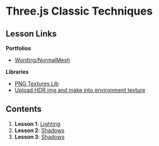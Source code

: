# Three.js Classic Techniques

## Lesson Links

**Portfolios**

- [Wording/NormalMesh](https://www.ilithya.rocks/)

**Libraries**

- [PNG Textures Lib](https://github.com/nidorx/matcaps)
- [Upload HDR img and make into environment texture](https://hdrihaven.com/)

## Contents

1. **Lesson 1**: [Lighting](ex1/readme.md)
2. **Lesson 2**: [Shadows](ex2/readme.md)
3. **Lesson 3**: [Shadows](ex3/readme.md)
